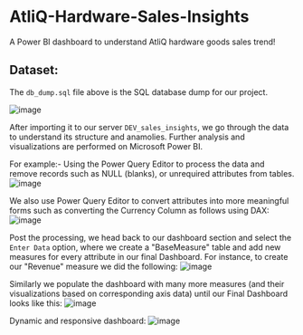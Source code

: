 # AtliQ-Hardware-Sales-Insights

A Power BI dashboard to understand AtliQ hardware goods sales trend!

## Dataset:

The `db_dump.sql` file above is the SQL database dump for our project. 

![image](https://github.com/Aestivial/AtliQ-Hardware-Sales-Insights/assets/69592060/9cd52c1a-fb0e-4750-a05c-ee5f0814089f)

After importing it to our server `DEV_sales_insights`, we go through the data to understand its structure and anamolies. Further analysis and visualizations are performed on Microsoft Power BI.

For example:- Using the Power Query Editor to process the data and remove records such as NULL (blanks), or unrequired attributes from tables.
![image](https://github.com/Aestivial/AtliQ-Hardware-Sales-Insights/assets/69592060/f6f1eb96-df85-4315-bf19-3322315834f2)

We also use Power Query Editor to convert attributes into more meaningful forms such as converting the Currency Column as follows using DAX:
![image](https://github.com/Aestivial/AtliQ-Hardware-Sales-Insights/assets/69592060/f0885706-2a7a-4eac-84a2-d2a8783071f2)

Post the processing, we head back to our dashboard section and select the `Enter Data` option, where we create a  "BaseMeasure" table and add new measures for every attribute in our final Dashboard. For instance, to create our "Revenue" measure we did the following:
![image](https://github.com/Aestivial/AtliQ-Hardware-Sales-Insights/assets/69592060/a9f74ac8-d55b-47bb-b98a-8793575541b1)

Similarly we populate the dashboard with many more measures (and their visualizations based on corresponding axis data) until our Final Dashboard looks like this:
![image](https://github.com/Aestivial/AtliQ-Hardware-Sales-Insights/assets/69592060/0b0fa7f4-04d8-456a-841e-b9612a9b3aa3)

Dynamic and responsive dashboard:
![image](https://github.com/Aestivial/AtliQ-Hardware-Sales-Insights/assets/69592060/b1f69d67-5f1f-44f7-9322-64f6a5b7dd1b)
